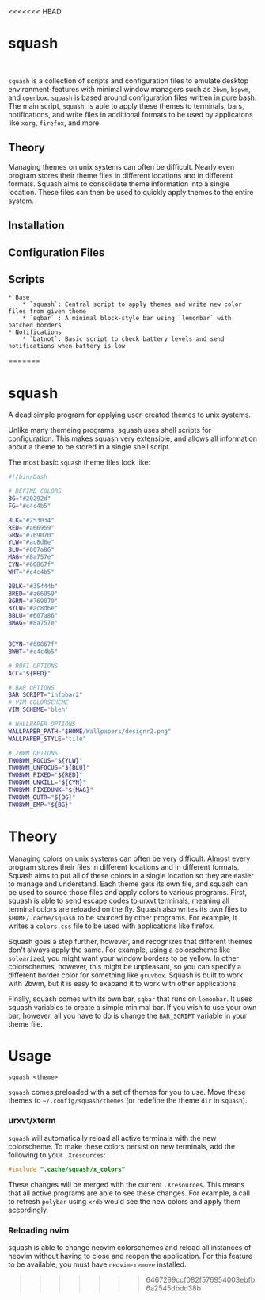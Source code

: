 <<<<<<< HEAD
<div alight='center'>
    <h1>squash</h1><br>
</div>

`squash` is a collection of scripts and configuration files
to emulate desktop environment-features with minimal window
managers such as `2bwm`, `bspwm`, and `openbox`.
`squash` is based around configuration files written in 
pure bash. 
The main script, `squash`, is able to apply these themes to terminals, 
bars, notifications, and write files in additional formats to be used
by applicatons like `xorg`, `firefox`, and more. 

## Theory

Managing themes on unix systems can often be difficult. 
Nearly even program stores their theme files in different locations
and in different formats. 
Squash aims to consolidate theme information into a single location. 
These files can then be used to quickly apply themes to the entire system.

## Installation

## Configuration Files

## Scripts
    * Base
        * `squash`: Central script to apply themes and write new color files from given theme
        * `sqbar` : A minimal block-style bar using `lemonbar` with patched borders
    * Notifications
        * `batnot`: Basic script to check battery levels and send notifications when battery is low
=======
# squash

A dead simple program for applying user-created themes to unix systems. 

Unlike many themeing programs, squash uses shell scripts for configuration. 
This makes squash very extensible, and allows all information about a theme
to be stored in a single shell script. 

The most basic `squash` theme files look like:

``` bash
#!/bin/bash

# DEFINE COLORS
BG="#20292d"
FG="#c4c4b5"

BLK="#253034"
RED="#a66959"
GRN="#769070"
YLW="#ac8d6e"
BLU="#607a86"
MAG="#8a757e"
CYN="#60867f"
WHT="#c4c4b5"

BBLK="#35444b"
BRED="#a66959"
BGRN="#769070"
BYLW="#ac8d6e"
BBLU="#607a86"
BMAG="#8a757e"


BCYN="#60867f"
BWHT="#c4c4b5"

# ROFI OPTIONS
ACC="${RED}"

# BAR OPTIONS
BAR_SCRIPT="infobar2"
# VIM COLORSCHEME
VIM_SCHEME='bleh'

# WALLPAPER OPTIONS
WALLPAPER_PATH="$HOME/Wallpapers/designr2.png"
WALLPAPER_STYLE="tile"

# 2BWM OPTIONS
TWOBWM_FOCUS="${YLW}"
TWOBWM_UNFOCUS="${BLU}"
TWOBWM_FIXED="${RED}"
TWOBWM_UNKILL="${CYN}"
TWOBWM_FIXEDUNK="${MAG}"
TWOBWM_OUTR="${BG}"
TWOBWM_EMP="${BG}"
```


# Theory

Managing colors on unix systems can often be very difficult. Almost every program stores their files in different locations and in different formats. Squash aims to put all of these colors in a single location so they are easier to manage and understand. Each theme gets its own file, and squash can be used to source those files and apply colors to various programs. First, squash is able to send escape codes to urxvt terminals, meaning all terminal colors are reloaded on the fly. Squash also writes its own files to `$HOME/.cache/squash` to be sourced by other programs. For example, it writes a `colors.css` file to be used with applications like firefox. 

Squash goes a step further, however, and recognizes that different themes don't always apply the same. For example, using a colorscheme like `soloarized`, you might want your window borders to be yellow. In other colorschemes, however, this might be unpleasant, so you can specify a different border color for something like `gruvbox`. Squash is built to work with 2bwm, but it is easy to exapand it to work with other applications. 

Finally, squash comes with its own bar, `sqbar` that runs on `lemonbar`. It uses squash variables to create a simple minimal bar. If you wish to use your own bar, however, all you have to do is change the `BAR_SCRIPT` variable in your theme file. 

# Usage

`squash <theme>`

`squash` comes preloaded with a set of themes for you to use. Move these themes to `~/.config/squash/themes` (or redefine the theme `dir` in `squash`). 

### urxvt/xterm

`squash` will automatically reload all active terminals with the new colorscheme. 
To make these colors persist on new terminals, add the following to your `.Xresources`:

```c
#include ".cache/squash/x_colors"
```

These changes will be merged with the current `.Xresources`. This means that all active programs
are able to see these changes. For example, a call to refresh `polybar` using `xrdb` would
see the new colors and apply them accordingly. 

### Reloading nvim

squash is able to change neovim colorschemes and reload all instances of neovim without having to close and reopen the application. 
For this feature to be available, you must have `neovim-remove` installed. 

>>>>>>> 6467299ccf082f576954003ebfb6a2545dbdd38b
